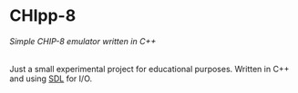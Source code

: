 # CHIpp-8
###### Simple CHIP-8 emulator written in C++

Just a small experimental project for educational purposes. Written in C++ and using [SDL](http://www.libsdl.org/) for I/O.
